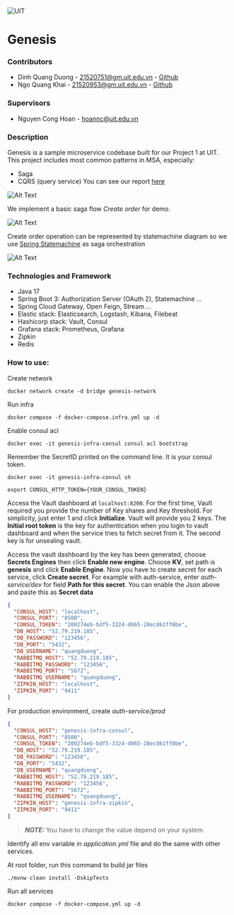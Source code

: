 ![UIT](https://img.shields.io/badge/from-UIT%20VNUHCM-blue?style=for-the-badge&link=https%3A%2F%2Fwww.uit.edu.vn%2F)

# Genesis

### Contributors

- Dinh Quang Duong - 21520751@gm.uit.edu.vn - [Github](https://github.com/doublek2712)
- Ngo Quang Khai - 21520953@gm.uit.edu.vn - [Github](https://github.com/QuangDuong2903)

### Supervisors

- Nguyen Cong Hoan - hoannc@uit.edu.vn

### Description

Genesis is a sample microservice codebase built for our Project 1 at UIT.
This project includes most common patterns in MSA, especially:
- Saga
- CQRS (query service)
You can see our report [here](https://drive.google.com/file/d/1A7Fvd9CN5ped7IM7VtFN6PD-Jg6a0DJm/view?usp=sharing)

![Alt Text](https://drive.google.com/uc?id=1uSIkfQbSvfEQ2MeJtS9HoQGm6AkZPNwu)

We implement a basic saga flow _Create order_ for demo.

![Alt Text](https://drive.google.com/uc?id=15c6B5LH4wzZF2SdH3fToB5qL6Zp6YVAM)

Create order operation can be represented by statemachine diagram so we use
[Spring Statemachine](https://spring.io/projects/spring-statemachine) as saga orchestration 

![Alt Text](https://drive.google.com/uc?id=1cBQ3Y5fn5Gc1K_3I5MmmOFL3OKjLrCkM)

### Technologies and Framework
- Java 17
- Spring Boot 3: Authorization Server (OAuth 2), Statemachine ...
- Spring Cloud Gateway, Open Feign, Stream ...
- Elastic stack: Elasticsearch, Logstash, Kibana, Filebeat
- Hashicorp stack: Vault, Consul
- Grafana stack: Prometheus, Grafana
- Zipkin
- Redis

### How to use:

Create network
```commandline
docker network create -d bridge genesis-network
```
Run infra
```commandline
docker compose -f docker-compose.infra.yml up -d
```
Enable consul acl
```commandline
docker exec -it genesis-infra-consul consul acl bootstrap
```

Remember the SecretID printed on the command line. It is your consul token.

```commandline
docker exec -it genesis-infra-consul sh
```
```commandline
export CONSUL_HTTP_TOKEN={YOUR_CONSUL_TOKEN}
```

Access the Vault dashboard at `localhost:8200`.
For the first time, Vault required you provide the number of Key shares and Key threshold.
For simplicity, just enter 1 and click **Initialize**.
Vault will provide you 2 keys. The **Initial root token** is the key for authentication when you login to vault dashboard and 
when the service tries to fetch secret from it. The second key is for unsealing vault.

Access the vault dashboard by the key has been generated, choose **Secrets Engines**
then click **Enable new engine**. Choose **KV**, set path is **genesis** and click **Enable Engine**.
Now you have to create secret for each service, click **Create secret**. For example with auth-service, enter _auth-service/dev_
for field **Path for this secret**. You can enable the Json above and paste this as **Secret data**
```json
{
  "CONSUL_HOST": "localhost",
  "CONSUL_PORT": "8500",
  "CONSUL_TOKEN": "200274eb-bdf5-3324-d065-28ecd61ff8be",
  "DB_HOST": "52.79.219.185",
  "DB_PASSWORD": "123456",
  "DB_PORT": "5432",
  "DB_USERNAME": "quangduong",
  "RABBITMQ_HOST": "52.79.219.185",
  "RABBITMQ_PASSWORD": "123456",
  "RABBITMQ_PORT": "5672",
  "RABBITMQ_USERNAME": "quangduong",
  "ZIPKIN_HOST": "localhost",
  "ZIPKIN_PORT": "9411"
}
```
For production environment, create _auth-service/prod_
```json
{
  "CONSUL_HOST": "genesis-ìnfra-consul",
  "CONSUL_PORT": "8500",
  "CONSUL_TOKEN": "200274eb-bdf5-3324-d065-28ecd61ff8be",
  "DB_HOST": "52.79.219.185",
  "DB_PASSWORD": "123456",
  "DB_PORT": "5432",
  "DB_USERNAME": "quangduong",
  "RABBITMQ_HOST": "52.79.219.185",
  "RABBITMQ_PASSWORD": "123456",
  "RABBITMQ_PORT": "5672",
  "RABBITMQ_USERNAME": "quangduong",
  "ZIPKIN_HOST": "genesis-ìnfra-zipkin",
  "ZIPKIN_PORT": "9411"
}
```
> **_NOTE:_** You have to change the value depend on your system.

Identify all env variable in _application.yml_ file and do the same with other services.

At root folder, run this command to build jar files
```commandline
./mvnw clean install -DskipTests
```
Run all services
```commandline
docker compose -f docker-compose.yml up -d
```
